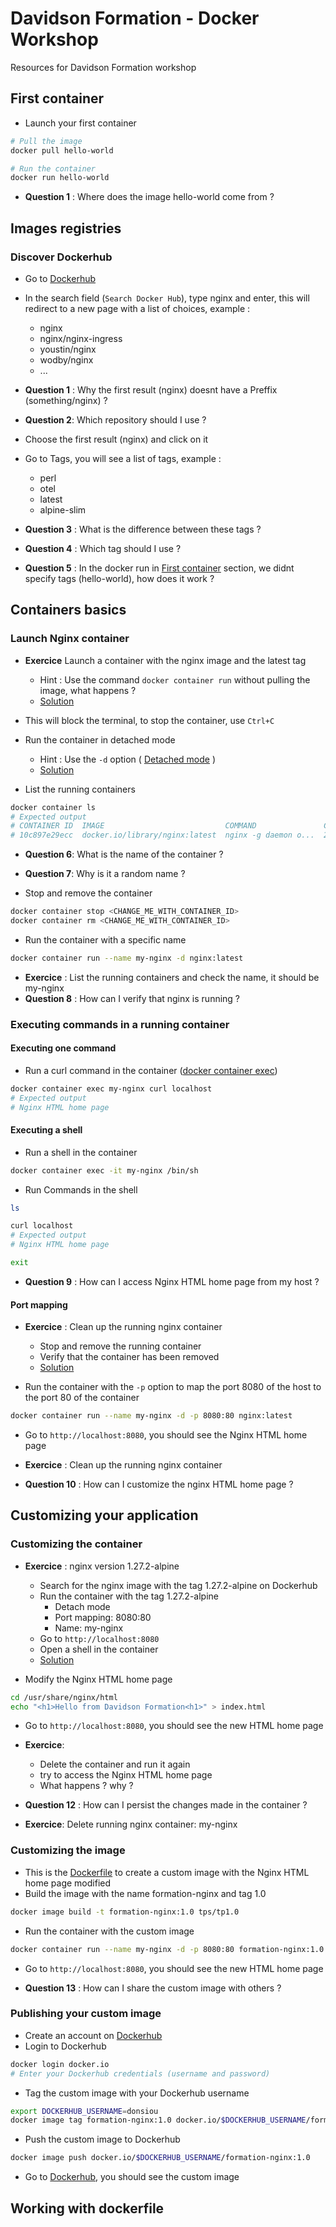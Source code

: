 # Davidson Formation - Docker Workshop
Resources for Davidson Formation workshop


## First container

- Launch your first container

```bash
# Pull the image
docker pull hello-world
```

```bash
# Run the container
docker run hello-world
```

- **Question 1** : Where does the image hello-world come from ?

## Images registries

### Discover Dockerhub

- Go to [Dockerhub](https://hub.docker.com/)
- In the search field (`Search Docker Hub`), type nginx and enter, this will redirect to a new page with a list of choices, example :
  - nginx
  - nginx/nginx-ingress
  - youstin/nginx
  - wodby/nginx
  - ...
  
- **Question 1** : Why the first result (nginx) doesnt have a Preffix (something/nginx) ?
- **Question 2**: Which repository should I use ?

- Choose the first result (nginx) and click on it 
- Go to Tags, you will see a list of tags, example :
  - perl
  - otel
  - latest
  - alpine-slim
- **Question 3** : What is the difference between these tags ?
- **Question 4** : Which tag should I use ?
- **Question 5** : In the docker run in [First container](#first-container) section, we didnt specify tags (hello-world), how does it work ? 

## Containers basics

### Launch Nginx container

- **Exercice** Launch a container with the nginx image and the latest tag
  - Hint : Use the command `docker container run` without pulling the image, what happens ?
  - [Solution](Solutions.md#launch-nginx-container)

- This will block the terminal, to stop the container, use `Ctrl+C`

- Run the container in detached mode
  - Hint : Use the `-d` option ( [Detached mode](https://docs.docker.com/reference/cli/docker/container/run/#detach) )
  - [Solution](Solutions.md#run-nginx-container-in-detached-mode)

- List the running containers

```bash
docker container ls
# Expected output
# CONTAINER ID  IMAGE                           COMMAND               CREATED         STATUS         PORTS       NAMES
# 10c897e29ecc  docker.io/library/nginx:latest  nginx -g daemon o...  28 seconds ago  Up 28 seconds              jovial_hawking
```

- **Question 6**: What is the name of the container ?
- **Question 7**: Why is it a random name ?

- Stop and remove the container

```bash
docker container stop <CHANGE_ME_WITH_CONTAINER_ID>
docker container rm <CHANGE_ME_WITH_CONTAINER_ID>
```

- Run the container with a specific name

```bash
docker container run --name my-nginx -d nginx:latest
```

- **Exercice** : List the running containers and check the name, it should be my-nginx
- **Question 8** : How can I verify that nginx is running ?


### Executing commands in a running container

#### Executing one command

- Run a curl command in the container ([docker container exec](https://docs.docker.com/reference/cli/docker/container/exec/))

```bash
docker container exec my-nginx curl localhost
# Expected output
# Nginx HTML home page
```

#### Executing a shell

- Run a shell in the container

```bash
docker container exec -it my-nginx /bin/sh
```

- Run Commands in the shell

```bash
ls

curl localhost
# Expected output
# Nginx HTML home page

exit
```

- **Question 9** : How can I access Nginx HTML home page from my host ?

#### Port mapping

- **Exercice** : Clean up the running nginx container
  - Stop and remove the running container
  - Verify that the container has been removed
  - [Solution](Solutions.md#clean-up-the-running-nginx-container)
  
- Run the container with the `-p` option to map the port 8080 of the host to the port 80 of the container
  
```bash
docker container run --name my-nginx -d -p 8080:80 nginx:latest
```

- Go to `http://localhost:8080`, you should see the Nginx HTML home page


- **Exercice** : Clean up the running nginx container

- **Question 10** : How can I customize the nginx HTML home page ?


## Customizing your application

### Customizing the container

- **Exercice** : nginx version 1.27.2-alpine
  - Search for the nginx image with the tag 1.27.2-alpine on Dockerhub
  - Run the container with the tag 1.27.2-alpine
    - Detach mode
    - Port mapping: 8080:80
    - Name: my-nginx
  - Go to `http://localhost:8080`
  - Open a shell in the container
  - [Solution](Solutions.md#running-an-alpine-container)

-  Modify the Nginx HTML home page

```bash
cd /usr/share/nginx/html
echo "<h1>Hello from Davidson Formation<h1>" > index.html
```

- Go to `http://localhost:8080`, you should see the new HTML home page

- **Exercice**: 
  - Delete the container and run it again
  - try to access the Nginx HTML home page
  - What happens ? why ?
  
- **Question 12** : How can I persist the changes made in the container ?
- **Exercice**: Delete running nginx container: my-nginx

### Customizing the image

- This is the [Dockerfile](tps/tp1.0/Dockerfile) to create a custom image with the Nginx HTML home page modified
- Build the image with the name formation-nginx and tag 1.0
  
```bash
docker image build -t formation-nginx:1.0 tps/tp1.0
```

- Run the container with the custom image

```bash
docker container run --name my-nginx -d -p 8080:80 formation-nginx:1.0
```

- Go to `http://localhost:8080`, you should see the new HTML home page

- **Question 13** : How can I share the custom image with others ?

### Publishing your custom image

- Create an account on [Dockerhub](https://hub.docker.com/)
- Login to Dockerhub
```bash
docker login docker.io
# Enter your Dockerhub credentials (username and password)
```

- Tag the custom image with your Dockerhub username

```bash
export DOCKERHUB_USERNAME=donsiou
docker image tag formation-nginx:1.0 docker.io/$DOCKERHUB_USERNAME/formation-nginx:1.0
```

- Push the custom image to Dockerhub

```bash
docker image push docker.io/$DOCKERHUB_USERNAME/formation-nginx:1.0
```

- Go to [Dockerhub](https://hub.docker.com/), you should see the custom image



## Working with dockerfile

